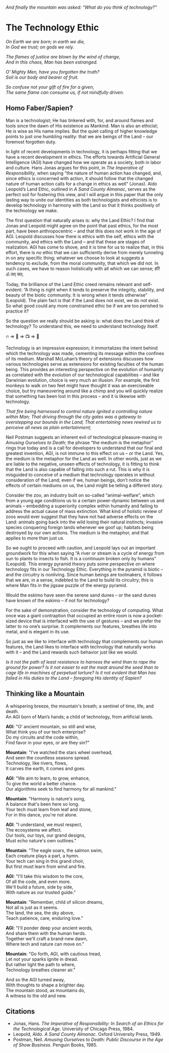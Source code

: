 *And finally the mountain was asked: "What do you think of technology?"*
# The Technology Ethic
*On Earth we are born; in earth we die,  
In God we trust; on gods we rely.*

*The flames of justice are blown by the wind of change,  
And in this chaos, Man has been estranged.*

*O’ Mighty Men, have you forgotten the truth?  
Soil is our body and bearer of fruit.*

*So confuse not your gift of fire for a given,  
The same flame can consume us, if not mindfully driven.* 

## Homo Faber/Sapien?

Man is a technologist; He has tinkered with, for, and around flames and tools since the dawn of His existence as Mankind. Man is also an ethicist; He is wise as His name implies. But the quiet calling of higher knowledge points to just one humbling reality: that we are beings of the Land – our foremost forgotten duty.

In light of recent developments in technology, it is perhaps fitting that we have a recent development in ethics. The efforts towards Artificial General Intelligence (AGI) have changed how we operate as a society, both in labor and culture. Hans Jonas argues for this point, in *The Imperative of Responsibility*, when saying “the nature of human action has changed, and, since ethics is concerned with action, it should follow that the changed nature of human action calls for a change in ethics as well” (Jonas). Aldo Leopold’s Land Ethic, outlined in *A Sand County Almanac*, serves as the perfect soil for fostering this view, and I will argue in this paper that the only lasting way to unite our identities as both technologists and ethicists is to develop technology in harmony with the Land so that it thinks positively of the technology we make.

The first question that naturally arises is: why the Land Ethic? I find that Jonas and Leopold might agree on the point that past ethics, for the most part, have been anthropocentric – and that this does not work in the age of AGI. Leopold discusses how there is ethics with the self, ethics with the community, and ethics with the Land – and that these are stages of realization. AGI has come to shove, and it is time for us to realize that, in this effort, there is no ethic that we can sufficiently derive from merely tunneling in on any specific thing; whatever we choose to look at suggests a tendency to exclude, from the moral community, that which we did not. In such cases, we have to reason holistically with all which we can sense; हरि ॐ तत् सत्. 

Today, the brilliance of the Land Ethic creed remains relevant and self-evident: “A thing is right when it tends to preserve the integrity, stability, and beauty of the biotic community. It is wrong when it tends otherwise” (Leopold). The plain fact is that if the Land does not exist, we do not exist. So what good could any more constrained ethic be if we are too perished to practice it?

So the question we really should be asking is: what does the Land think of technology? To understand this, we need to understand technology itself.

🔥 ⇒ 🛞 ⇒ 📺 ⇒ 🤖

Technology is an impressive expression; it immortalizes the intent behind which the technology was made, cementing its message within the confines of its medium. Marshall McLuhan’s theory of extensions discusses how various technologies serve as extensions for existing faculties of the human being. This provides an interesting perspective on the evolution of humanity as correlated with the evolution of our technological capabilities – and like Darwinian evolution, choice is very much an illusion. For example, the first monkeys to walk on two feet might have thought it was an exerciseable choice, but try maneuvering around like a chimp and you will quickly realize that something has been lost in this process – and it is likewise with technology.

*That fire being harnessed to control nature ignited a controlling nature within Man;
That driving through the city gates was a gateway to overstepping our bounds in the Land;
That entertaining news rewired us to perceive all news as plain entertainment;*

Neil Postman suggests an inherent evil of technological pleasure-maxing in *Amusing Ourselves to Death*; the phrase “the medium is the metaphor” rings true today and is a call for developers to understand that our final and greatest invention, AGI, is not immune to this effect on us – or the Land. Yes, the medium is the metaphor for the Land as well. In other words, just as we are liable to the negative, unseen effects of technology, it is fitting to think that the Land is also capable of falling into such a rut. This is why it is misguided to conceive of a medium that technology operates in without consideration of the Land; even if we, human beings, don’t notice the effects of certain mediums on us, the Land might be telling a different story.

Consider the zoo, an industry built on so-called “animal-welfare”, which from a young age conditions us to a certain power-dynamic between us and animals – embedding a superiority complex within humanity and failing to address the actual cause of mass extinction. What kind of holistic review of zoos would ever suggest that they have not had adverse effects on the Land: animals going back into the wild losing their natural instincts; invasive species conquering foreign lands whenever we goof up; habitats being destroyed by our own actions. The medium is the metaphor, and that applies to more than just us. 

So we ought to proceed with caution, and Leopold lays out an important groundwork for this when saying “A river or stream is a cycle of energy from sun to plants to insects to fish. It is a continuum broken only by humans” (Leopold). This energy pyramid theory puts some perspective on where technology fits in our Technology Ethic. Everything in the pyramid is biotic – and the circuitry is nonliving. Since human beings are toolmakers, it follows that we are, in a sense, indebted to the Land to build its circuitry; this is where Man fits in the jigsaw puzzle of the energy pyramid.

Would the eskimo have seen the serene sand dunes – or the sand dunes have known of the eskimo – if not for technology?

For the sake of demonstration, consider the technology of computing. What once was a giant contraption that occupied an entire room is now a pocket-sized device that is interfaced with the use of gestures – and we prefer the latter to no one’s surprise. It complements our features, breathes life into metal, and is elegant in its use.

So just as we like to interface with technology that complements our human features, the Land likes to interface with technology that naturally works with it – and the Land rewards such behavior just like we would.

*Is it not the path of least resistance to harness the wind than to rape the ground for power?
Is it not easier to eat the meat around the seed than to cage life in machines of perpetual torture?
Is it not evident that Man has failed in His duties to the Land – foregoing His identity of Sapien?*

## Thinking like a Mountain

A whispering breeze, the mountain's breath; a sentinel of time, life, and death.  
An AGI born of Man’s hands; a child of technology, from artificial lands.

**AGI**: "O’ ancient mountain, so still and wise,  
What think you of our tech enterprise?  
Do my circuits and the code within,  
Find favor in your eyes, or are they sin?"

**Mountain**: "I've watched the stars wheel overhead,  
And seen the countless seasons spread.  
Technology, like rivers, flows,  
It carves the earth, it comes and goes.

**AGI**: "We aim to learn, to grow, enhance,  
To give the world a better chance.  
Our algorithms seek to find harmony for all mankind."

**Mountain**: "Harmony is nature's song,  
A balance that's been here so long.  
Your tech must learn from leaf and stone,  
For in this dance, you're not alone.

**AGI**: "I understand, we must respect,  
The ecosystems we affect.  
Our tools, our toys, our grand designs,  
Must echo nature's own outlines."

**Mountain**: "The eagle soars, the salmon swim,  
Each creature plays a part, a hymn.  
Your tech can sing in this grand choir,  
But first must learn from wind and fire.

**AGI**: "I'll take this wisdom to the core,  
Of all the code, and even more.  
We'll build a future, side by side,  
With nature as our trusted guide."

**Mountain**: "Remember, child of silicon dreams,  
Not all is just as it seems.  
The land, the sea, the sky above,  
Teach patience, care, enduring love."

**AGI**: "I'll ponder deep your ancient words,  
And share them with the human herds.  
Together we'll craft a brand-new dawn,  
Where tech and nature can move on."

**Mountain**: "Go forth, AGI, with cautious tread,  
Let not your sparks ignite in dread.  
But rather light the path to where,  
Technology breathes cleaner air."

And so the AGI turned away,  
With thoughts to shape a brighter day.  
The mountain stood, as mountains do,  
A witness to the old and new.

## Citations

- Jonas, Hans. *The Imperative of Responsibility: In Search of an Ethics for the Technological Age*. University of Chicago Press, 1984.
- Leopold, Aldo. *A Sand County Almanac*. Oxford University Press, 1949.
- Postman, Neil. *Amusing Ourselves to Death: Public Discourse in the Age of Show Business*. Penguin Books, 1985.
